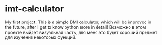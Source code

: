 # imt-calculator
My first project. This is a simple BMI calculator, which will be improved in the future, after I get to know python more in detail!
Возможно в этом проекте выйдет визуальная часть, для меня это будет хороший предмет для изучения некоторых функций.

